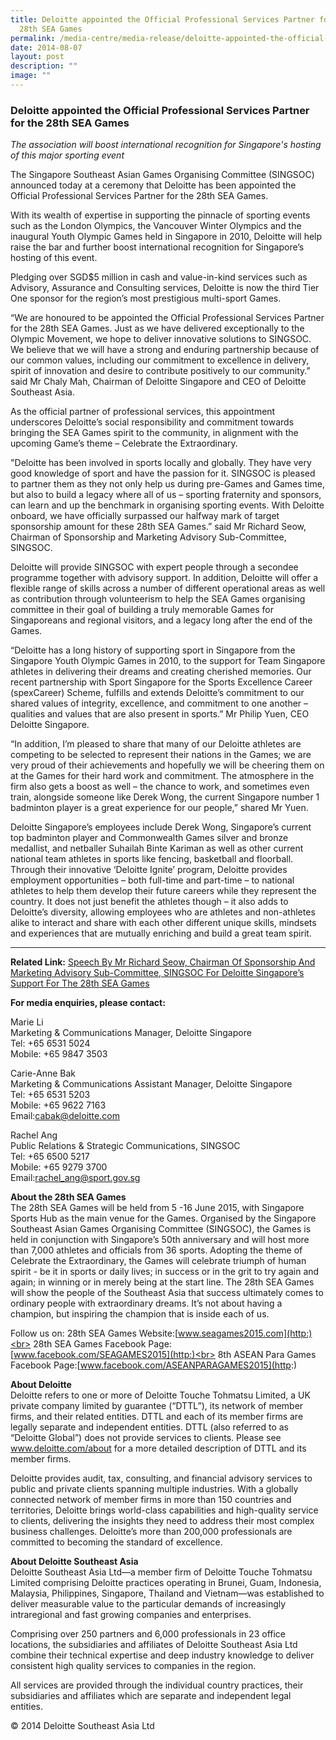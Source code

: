 ```yaml
---
title: Deloitte appointed the Official Professional Services Partner for the
  28th SEA Games
permalink: /media-centre/media-release/deloitte-appointed-the-official-professional-services-partner/
date: 2014-08-07
layout: post
description: ""
image: ""
---
```

### **Deloitte appointed the Official Professional Services Partner for the 28th SEA Games**
_The association will boost international recognition for Singapore's hosting of this major sporting event_

The Singapore Southeast Asian Games Organising Committee (SINGSOC) announced today at a ceremony that Deloitte has been appointed the Official Professional Services Partner for the 28th SEA Games.

With its wealth of expertise in supporting the pinnacle of sporting events such as the London Olympics, the Vancouver Winter Olympics and the inaugural Youth Olympic Games held in Singapore in 2010, Deloitte will help raise the bar and further boost international recognition for Singapore’s hosting of this event.

Pledging over SGD$5 million in cash and value-in-kind services such as Advisory, Assurance and Consulting services, Deloitte is now the third Tier One sponsor for the region’s most prestigious multi-sport Games. 

“We are honoured to be appointed the Official Professional Services Partner for the 28th SEA Games. Just as we have delivered exceptionally to the Olympic Movement, we hope to deliver innovative solutions to SINGSOC. We believe that we will have a strong and enduring partnership because of our common values, including our commitment to excellence in delivery, spirit of innovation and desire to contribute positively to our community.” said Mr Chaly Mah, Chairman of Deloitte Singapore and CEO of Deloitte Southeast Asia.

As the official partner of professional services, this appointment underscores Deloitte’s social responsibility and commitment towards bringing the SEA Games spirit to the community, in alignment with the upcoming Game’s theme – Celebrate the Extraordinary.

"Deloitte has been involved in sports locally and globally. They have very good knowledge of sport and have the passion for it. SINGSOC is pleased to partner them as they not only help us during pre-Games and Games time, but also to build a legacy where all of us – sporting fraternity and sponsors, can learn and up the benchmark in organising sporting events. With Deloitte onboard, we have officially surpassed our halfway mark of target sponsorship amount for these 28th SEA Games.” said Mr Richard Seow, Chairman of Sponsorship and Marketing Advisory Sub-Committee, SINGSOC.

Deloitte will provide SINGSOC with expert people through a secondee programme together with advisory support. In addition, Deloitte will offer a flexible range of skills across a number of different operational areas as well as contribution through volunteerism to help the SEA Games organising committee in their goal of building a truly memorable Games for Singaporeans and regional visitors, and a legacy long after the end of the Games.

“Deloitte has a long history of supporting sport in Singapore from the Singapore Youth Olympic Games in 2010, to the support for Team Singapore athletes in delivering their dreams and creating cherished memories. Our recent partnership with Sport Singapore for the Sports Excellence Career (spexCareer) Scheme, fulfills and extends Deloitte’s commitment to our shared values of integrity, excellence, and commitment to one another – qualities and values that are also present in sports.” Mr Philip Yuen, CEO Deloitte Singapore.

“In addition, I’m pleased to share that many of our Deloitte athletes are competing to be selected to represent their nations in the Games; we are very proud of their achievements and hopefully we will be cheering them on at the Games for their hard work and commitment. The atmosphere in the firm also gets a boost as well – the chance to work, and sometimes even train, alongside someone like Derek Wong, the current Singapore number 1 badminton player is a great experience for our people,” shared Mr Yuen.

Deloitte Singapore’s employees include Derek Wong, Singapore’s current top badminton player and Commonwealth Games silver and bronze medallist, and netballer Suhailah Binte Kariman as well as other current national team athletes in sports like fencing, basketball and floorball. Through their innovative ‘Deloitte Ignite’ program, Deloitte provides employment opportunities – both full-time and part-time – to national athletes to help them develop their future careers while they represent the country. It does not just benefit the athletes though – it also adds to Deloitte’s diversity, allowing employees who are athletes and non-athletes alike to interact and share with each other different unique skills, mindsets and experiences that are mutually enriching and build a great team spirit.

---

**Related Link:**
[Speech By Mr Richard Seow, Chairman Of Sponsorship And Marketing Advisory Sub-Committee, SINGSOC For Deloitte Singapore’s Support For The 28th SEA Games](/media-centre/speeches/singsoc-for-deloitte-singapore-support-for-the-28th-sea-games/)


**For media enquiries, please contact:**

Marie Li<br>
Marketing & Communications Manager, Deloitte Singapore<br>
Tel: +65 6531 5024<br>
Mobile: +65 9847 3503


Carie-Anne Bak<br>
Marketing & Communications Assistant Manager, Deloitte Singapore<br>
Tel: +65 6531 5203<br>
Mobile: +65 9622 7163<br>
Email:[cabak@deloitte.com](http:)

Rachel Ang<br>
Public Relations & Strategic Communications, SINGSOC<br>
Tel: +65 6500 5217<br>
Mobile: +65 9279 3700<br>
Email:[rachel\_ang@sport.gov.sg](http:)


**About the 28th SEA Games**
<br>
The 28th SEA Games will be held from 5 -16 June 2015, with Singapore Sports Hub as the main venue for the Games. Organised by the Singapore Southeast Asian Games Organising Committee (SINGSOC), the Games is held in conjunction with Singapore’s 50th anniversary and will host more than 7,000 athletes and officials from 36 sports. Adopting the theme of Celebrate the Extraordinary, the Games will celebrate triumph of human spirit - be it in sports or daily lives; in success or in the grit to try again and again; in winning or in merely being at the start line. The 28th SEA Games will show the people of the Southeast Asia that success ultimately comes to ordinary people with extraordinary dreams. It’s not about having a champion, but inspiring the champion that is inside each of us.

Follow us on:
28th SEA Games Website:[www.seagames2015.com](http:)<br>
28th SEA Games Facebook Page:[www.facebook.com/SEAGAMES2015](http:)<br>
8th ASEAN Para Games Facebook Page:[www.facebook.com/ASEANPARAGAMES2015](http:)

**About Deloitte**
<br>
Deloitte refers to one or more of Deloitte Touche Tohmatsu Limited, a UK private company limited by guarantee (“DTTL”), its network of member firms, and their related entities. DTTL and each of its member firms are legally separate and independent entities. DTTL (also referred to as “Deloitte Global”) does not provide services to clients. Please see www.deloitte.com/about for a more detailed description of DTTL and its member firms.

Deloitte provides audit, tax, consulting, and financial advisory services to public and private clients spanning multiple industries. With a globally connected network of member firms in more than 150 countries and territories, Deloitte brings world-class capabilities and high-quality service to clients, delivering the insights they need to address their most complex business challenges. Deloitte’s more than 200,000 professionals are committed to becoming the standard of excellence.

**About Deloitte Southeast Asia**
<br>
Deloitte Southeast Asia Ltd—a member firm of Deloitte Touche Tohmatsu Limited comprising Deloitte practices operating in Brunei, Guam, Indonesia, Malaysia, Philippines, Singapore, Thailand and Vietnam—was established to deliver measurable value to the particular demands of increasingly intraregional and fast growing companies and enterprises.

Comprising over 250 partners and 6,000 professionals in 23 office locations, the subsidiaries and affiliates of Deloitte Southeast Asia Ltd combine their technical expertise and deep industry knowledge to deliver consistent high quality services to companies in the region.

All services are provided through the individual country practices, their subsidiaries and affiliates which are separate and independent legal entities.

© 2014 Deloitte Southeast Asia Ltd